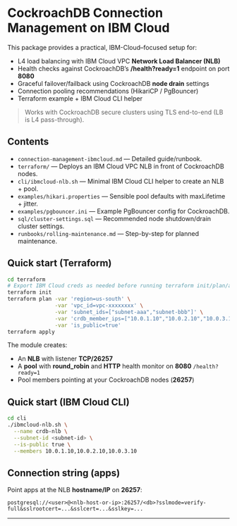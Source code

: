 # CockroachDB Connection Management on IBM Cloud

This package provides a practical, IBM-Cloud–focused setup for:
- L4 load balancing with IBM Cloud VPC **Network Load Balancer (NLB)**
- Health checks against CockroachDB’s **/health?ready=1** endpoint on port **8080**
- Graceful failover/failback using CockroachDB **node drain** settings
- Connection pooling recommendations (HikariCP / PgBouncer)
- Terraform example + IBM Cloud CLI helper

> Works with CockroachDB secure clusters using TLS end-to-end (LB is L4 pass-through).

## Contents

- `connection-management-ibmcloud.md` — Detailed guide/runbook.
- `terraform/` — Deploys an IBM Cloud VPC NLB in front of CockroachDB nodes.
- `cli/ibmcloud-nlb.sh` — Minimal IBM Cloud CLI helper to create an NLB + pool.
- `examples/hikari.properties` — Sensible pool defaults with maxLifetime + jitter.
- `examples/pgbouncer.ini` — Example PgBouncer config for CockroachDB.
- `sql/cluster-settings.sql` — Recommended node shutdown/drain cluster settings.
- `runbooks/rolling-maintenance.md` — Step-by-step for planned maintenance.

## Quick start (Terraform)

```bash
cd terraform
# Export IBM Cloud creds as needed before running terraform init/plan/apply.
terraform init
terraform plan -var 'region=us-south' \
               -var 'vpc_id=vpc-xxxxxxxx' \
               -var 'subnet_ids=["subnet-aaa","subnet-bbb"]' \
               -var 'crdb_member_ips=["10.0.1.10","10.0.2.10","10.0.3.10"]' \
               -var 'is_public=true'
terraform apply
````

The module creates:

* An **NLB** with listener **TCP/26257**
* A **pool** with **round\_robin** and **HTTP** health monitor on **8080** `/health?ready=1`
* Pool members pointing at your CockroachDB nodes (**26257**)

## Quick start (IBM Cloud CLI)

```bash
cd cli
./ibmcloud-nlb.sh \
  --name crdb-nlb \
  --subnet-id <subnet-id> \
  --is-public true \
  --members 10.0.1.10,10.0.2.10,10.0.3.10
```

## Connection string (apps)

Point apps at the NLB **hostname/IP** on **26257**:

```
postgresql://<user>@<nlb-host-or-ip>:26257/<db>?sslmode=verify-full&sslrootcert=...&sslcert=...&sslkey=...
```

---

